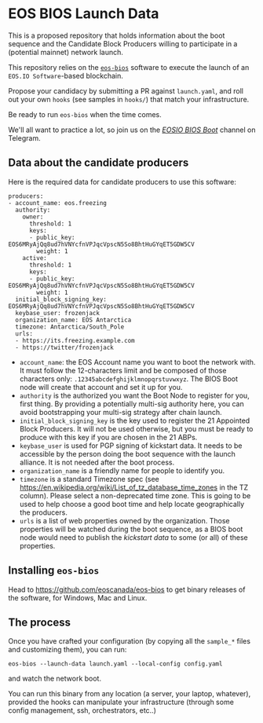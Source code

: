 EOS BIOS Launch Data
====================

This is a proposed repository that holds information about the boot sequence and the Candidate Block Producers willing to participate in a (potential mainnet) network launch.

This repository relies on the
[`eos-bios`](https://github.com/eoscanada/eos-bios) software to
execute the launch of an `EOS.IO Software`-based blockchain.

Propose your candidacy by submitting a PR against `launch.yaml`, and
roll out your own `hooks` (see samples in `hooks/`) that match your
infrastructure.

Be ready to run `eos-bios` when the time comes.

We'll all want to practice a lot, so join us on the
[_EOSIO BIOS Boot_](https://t.me/joinchat/GSUv1UaI5QIuifHZs8k_eA)
channel on Telegram.


Data about the candidate producers
----------------------------------

Here is the required data for candidate producers to use this software:

```
producers:
- account_name: eos.freezing
  authority:
    owner:
      threshold: 1
      keys:
      - public_key: EOS6MRyAjQq8ud7hVNYcfnVPJqcVpscN5So8BhtHuGYqET5GDW5CV
        weight: 1
    active:
      threshold: 1
      keys:
      - public_key: EOS6MRyAjQq8ud7hVNYcfnVPJqcVpscN5So8BhtHuGYqET5GDW5CV
        weight: 1
  initial_block_signing_key: EOS6MRyAjQq8ud7hVNYcfnVPJqcVpscN5So8BhtHuGYqET5GDW5CV
  keybase_user: frozenjack
  organization_name: EOS Antarctica
  timezone: Antarctica/South_Pole
  urls:
  - https://its.freezing.example.com
  - https://twitter/frozenjack
```

* `account_name`: the EOS Account name you want to boot the network with. It must follow the 12-characters limit and be composed of those characters only: `.12345abcdefghijklmnopqrstuvwxyz`. The BIOS Boot node will create that account and set it up for you.
* `authority` is the authorized you want the Boot Node to register for you, first thing. By providing a potentially multi-sig authority here, you can avoid bootstrapping your multi-sig strategy after chain launch.
* `initial_block_signing_key` is the key used to register the 21 Appointed Block Producers. It will not be used otherwise, but you must be ready to produce with this key if you are chosen in the 21 ABPs.
* `keybase_user` is used for PGP signing of kickstart data. It needs to be accessible by the person doing the boot sequence with the launch alliance. It is not needed after the boot process.
* `organization_name` is a friendly name for people to identify you.
* `timezone` is a standard Timezone spec (see https://en.wikipedia.org/wiki/List_of_tz_database_time_zones in the TZ column). Please select a non-deprecated time zone.  This is going to be used to help choose a good boot time and help locate geographically the producers.
* `urls` is a list of web properties owned by the organization. Those properties will be watched during the boot sequence, as a BIOS boot node would need to publish the _kickstart data_ to some (or all) of these properties.


Installing `eos-bios`
---------------------

Head to https://github.com/eoscanada/eos-bios to get binary releases
of the software, for Windows, Mac and Linux.


The process
-----------

Once you have crafted your configuration (by copying all the
`sample_*` files and customizing them), you can run:

    eos-bios --launch-data launch.yaml --local-config config.yaml

and watch the network boot.

You can run this binary from any location (a server, your laptop,
whatever), provided the hooks can manipulate your infrastructure
(through some config management, ssh, orchestrators, etc..)
